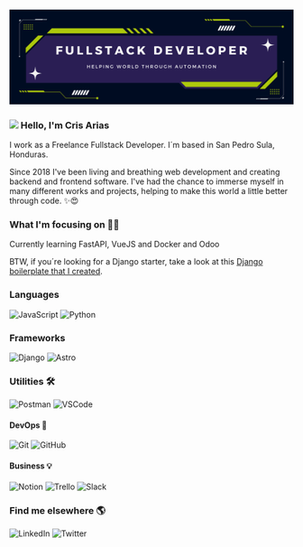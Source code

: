 
### <img src="https://github.com/vraeianova/vraeianova/blob/main/static/new_banner.png?raw=true">

### <img src="https://media.giphy.com/media/hvRJCLFzcasrR4ia7z/giphy.gif" width="30px"> Hello, I'm Cris Arias

I work as a Freelance Fullstack Developer. I´m based in San Pedro Sula, Honduras.

Since 2018 I've been living and breathing web development and creating backend and frontend software. I've had the chance to immerse myself in many different works and projects, helping to make this world a little better through code. ✨😍

### What I'm focusing on 👨‍💻

Currently learning FastAPI, VueJS and Docker and Odoo<br />

BTW, if you´re looking for a Django starter, take a look at this [Django boilerplate that I created](https://github.com/vraeianova/Django-Boilerplate).


### Languages 

![JavaScript](https://img.shields.io/badge/-JavaScript-F7DF1E?style=flat&logo=javascript&logoColor=black)
![Python](https://img.shields.io/badge/-Python-3776AB?style=flat&logo=python&logoColor=white)

### Frameworks
![Django](https://img.shields.io/badge/-Django-092E20?style=flat&logo=django&logoColor=white)
![Astro](https://img.shields.io/badge/-Astro-FF5D01?style=flat&logo=astro&logoColor=white)



### Utilities 🛠️

![Postman](https://img.shields.io/badge/-Postman-FF6C37?style=flat&logo=postman&logoColor=white)
![VSCode](https://img.shields.io/badge/-VSCode-007ACC?style=flat&logo=visual-studio-code&logoColor=white)

#### DevOps 🚀

![Git](https://img.shields.io/badge/-Git-F05032?style=flat&logo=git&logoColor=white)
![GitHub](https://img.shields.io/badge/-Github-181717?style=flat&logo=github&logoColor=white)


#### Business 💡

![Notion](https://img.shields.io/badge/-Notion-black?style=flat&logo=notion&logoColor=white)
![Trello](https://img.shields.io/badge/-Trello-0079BF?style=flat&logo=trello&logoColor=white)
![Slack](https://img.shields.io/badge/-Slack-4A154B?style=flat&logo=slack&logoColor=white)


### Find me elsewhere 🌎

![LinkedIn](https://img.shields.io/badge/-LinkedIn-0077B5?style=flat&logo=linkedin&logoColor=white)
![Twitter](https://img.shields.io/badge/-Twitter-1DA1F2?style=flat&logo=twitter&logoColor=white)

